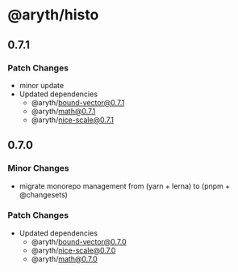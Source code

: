 # @aryth/histo

## 0.7.1

### Patch Changes

- minor update
- Updated dependencies
  - @aryth/bound-vector@0.7.1
  - @aryth/math@0.7.1
  - @aryth/nice-scale@0.7.1

## 0.7.0

### Minor Changes

- migrate monorepo management from (yarn + lerna) to (pnpm + @changesets)

### Patch Changes

- Updated dependencies
  - @aryth/bound-vector@0.7.0
  - @aryth/nice-scale@0.7.0
  - @aryth/math@0.7.0
